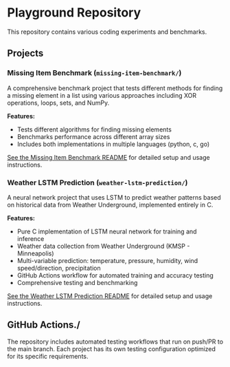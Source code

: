 # Playground Repository

This repository contains various coding experiments and benchmarks.

## Projects

### Missing Item Benchmark (`missing-item-benchmark/`)
A comprehensive benchmark project that tests different methods for finding a missing element in a list using various approaches including XOR operations, loops, sets, and NumPy.

**Features:**
- Tests different algorithms for finding missing elements
- Benchmarks performance across different array sizes  
- Includes both implementations in multiple languages (python, c, go)

[See the Missing Item Benchmark README](missing-item-benchmark/README.md) for detailed setup and usage instructions.

### Weather LSTM Prediction (`weather-lstm-prediction/`)
A neural network project that uses LSTM to predict weather patterns based on historical data from Weather Underground, implemented entirely in C.

**Features:**
- Pure C implementation of LSTM neural network for training and inference
- Weather data collection from Weather Underground (KMSP - Minneapolis)
- Multi-variable prediction: temperature, pressure, humidity, wind speed/direction, precipitation
- GitHub Actions workflow for automated training and accuracy testing
- Comprehensive testing and benchmarking

[See the Weather LSTM Prediction README](weather-lstm-prediction/README.md) for detailed setup and usage instructions.

## GitHub Actions./
The repository includes automated testing workflows that run on push/PR to the main branch. Each project has its own testing configuration optimized for its specific requirements.